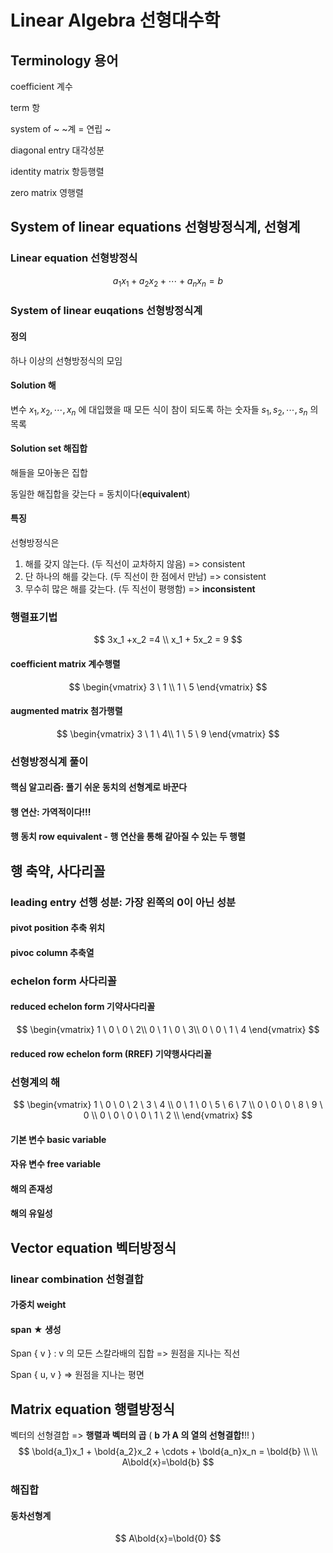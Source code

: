 # Linear Algebra 선형대수학

## Terminology 용어

coefficient 계수

term 항

system of ~ ~계 = 연립 ~

diagonal entry 대각성분

identity matrix 항등행렬

zero matrix 영행렬





## System of linear equations 선형방정식계, 선형계

### Linear equation 선형방정식

$$
a_1x_1 + a_2x_2 + \cdots + a_nx_n =b
$$



### System of linear euqations 선형방정식계

#### 정의

하나 이상의 선형방정식의 모임

#### Solution 해

변수 $x_1, x_2, \cdots, x_n$ 에 대입했을 때 모든 식이 참이 되도록 하는 숫자들 $s_1, s_2, \cdots, s_n$ 의 목록

#### Solution set 해집합

해들을 모아놓은 집합

동일한 해집합을 갖는다 = 동치이다(**equivalent**)

#### 특징

선형방정식은

1. 해를 갖지 않는다. (두 직선이 교차하지 않음)			=> consistent
2. 단 하나의 해를 갖는다. (두 직선이 한 점에서 만남)  => consistent
3. 무수히 많은 해를 갖는다. (두 직선이 평행함)			=> **inconsistent**



### 행렬표기법

$$
3x_1 +x_2 =4 \\
x_1 + 5x_2 = 9
$$



#### coefficient matrix 계수행렬

$$
\begin{vmatrix}
3 \ 1 \\
1 \ 5
\end{vmatrix}
$$



#### augmented matrix 첨가행렬

$$
\begin{vmatrix}
3 \ 1 \ 4\\
1 \ 5 \ 9
\end{vmatrix}
$$





### 선형방정식계 풀이

#### 핵심 알고리즘: 풀기 쉬운 동치의 선형계로 바꾼다

#### 행 연산: 가역적이다!!!

#### 행 동치 row equivalent - 행 연산을 통해 같아질 수 있는 두 행렬







## 행 축약, 사다리꼴

### leading entry 선행 성분: 가장 왼쪽의 0이 아닌 성분

#### pivot position 추축 위치

#### pivoc column 추축열



### echelon form 사다리꼴

#### reduced echelon form 기약사다리꼴

$$
\begin{vmatrix}
1 \ 0 \ 0 \ 2\\
0 \ 1 \ 0 \ 3\\
0 \ 0 \ 1 \ 4
\end{vmatrix}
$$



#### reduced row echelon form (RREF) 기약행사다리꼴



### 선형계의 해

$$
\begin{vmatrix}
1 \ 0 \ 0 \ 2 \ 3 \ 4 \\
0 \ 1 \ 0 \ 5 \ 6 \ 7 \\
0 \ 0 \ 0 \ 8 \ 9 \ 0 \\
0 \ 0 \ 0 \ 0 \ 1 \ 2 \\
\end{vmatrix}
$$



#### 기본 변수 basic variable

#### 자유 변수 free variable

#### 해의 존재성

#### 해의 유일성







## Vector equation 벡터방정식



### linear combination 선형결합

#### 가중치 weight

#### span ★ 생성

Span { v } : v 의 모든 스칼라배의 집합 => 원점을 지나는 직선

Span { u, v } => 원점을 지나는 평면







## Matrix equation 행렬방정식

벡터의 선형결합 => **행렬과 벡터의 곱** ( **b 가 A 의 열의 선형결합!**!! )
$$
\bold{a_1}x_1 + \bold{a_2}x_2 + \cdots + \bold{a_n}x_n = \bold{b}
\\ \\
A\bold{x}=\bold{b}
$$

### 해집합

#### 동차선형계

$$
A\bold{x}=\bold{0}
$$







